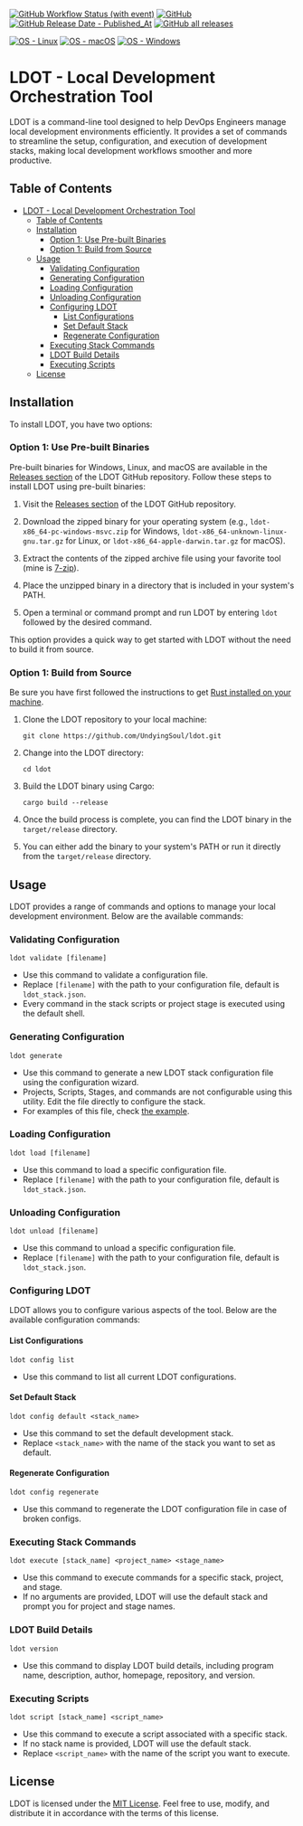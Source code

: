 [![GitHub Workflow Status (with event)](https://img.shields.io/github/actions/workflow/status/UndyingSoul/ldot/main.yml)](https://github.com/UndyingSoul/ldot/actions "View Workflows")
[![GitHub](https://img.shields.io/github/license/UndyingSoul/ldot)](https://github.com/UndyingSoul/ldot/LICENSE "View License")
[![GitHub Release Date - Published_At](https://img.shields.io/github/release-date/UndyingSoul/ldot)](https://github.com/UndyingSoul/ldot/releases "Go to Download")
[![GitHub all releases](https://img.shields.io/github/downloads/UndyingSoul/ldot/total)](https://github.com/UndyingSoul/ldot/releases "Go to Download")

[![OS - Linux](https://img.shields.io/badge/OS-Linux_x86-blue?logo=linux&logoColor=white)](https://github.com/UndyingSoul/ldot/releases "Go to Download") 
[![OS - macOS](https://img.shields.io/badge/OS-macOS_x86-blue?logo=apple&logoColor=white)](https://github.com/UndyingSoul/ldot/releases "Go to Download") 
[![OS - Windows](https://img.shields.io/badge/OS-Windows_x86-blue?logo=windows&logoColor=white)](https://github.com/UndyingSoul/ldot/releases "Go to Download")


# LDOT - Local Development Orchestration Tool

<!-- ![LDOT Logo](media/ldot-logo.png) -->

LDOT is a command-line tool designed to help DevOps Engineers manage local development environments efficiently. It provides a set of commands to streamline the setup, configuration, and execution of development stacks, making local development workflows smoother and more productive.

## Table of Contents

- [LDOT - Local Development Orchestration Tool](#ldot---local-development-orchestration-tool)
  - [Table of Contents](#table-of-contents)
  - [Installation](#installation)
    - [Option 1: Use Pre-built Binaries](#option-1-use-pre-built-binaries)
    - [Option 1: Build from Source](#option-1-build-from-source)
  - [Usage](#usage)
    - [Validating Configuration](#validating-configuration)
    - [Generating Configuration](#generating-configuration)
    - [Loading Configuration](#loading-configuration)
    - [Unloading Configuration](#unloading-configuration)
    - [Configuring LDOT](#configuring-ldot)
      - [List Configurations](#list-configurations)
      - [Set Default Stack](#set-default-stack)
      - [Regenerate Configuration](#regenerate-configuration)
    - [Executing Stack Commands](#executing-stack-commands)
    - [LDOT Build Details](#ldot-build-details)
    - [Executing Scripts](#executing-scripts)
  - [License](#license)

## Installation

To install LDOT, you have two options:

### Option 1: Use Pre-built Binaries

Pre-built binaries for Windows, Linux, and macOS are available in the [Releases section](https://github.com/your-username/ldot/releases) of the LDOT GitHub repository. Follow these steps to install LDOT using pre-built binaries:

1. Visit the [Releases section](https://github.com/your-username/ldot/releases) of the LDOT GitHub repository.

2. Download the zipped binary for your operating system (e.g., `ldot-x86_64-pc-windows-msvc.zip` for Windows, `ldot-x86_64-unknown-linux-gnu.tar.gz` for Linux, or `ldot-x86_64-apple-darwin.tar.gz` for macOS).

3. Extract the contents of the zipped archive file using your favorite tool (mine is [7-zip](https://www.7-zip.org/)).

3. Place the unzipped binary in a directory that is included in your system's PATH.

4. Open a terminal or command prompt and run LDOT by entering `ldot` followed by the desired command.

This option provides a quick way to get started with LDOT without the need to build it from source.

### Option 1: Build from Source

Be sure you have first followed the instructions to get [Rust installed on your machine](https://www.rust-lang.org/tools/install).

1. Clone the LDOT repository to your local machine:

   ```shell
   git clone https://github.com/UndyingSoul/ldot.git
   ```

2. Change into the LDOT directory:

   ```shell
   cd ldot
   ```

3. Build the LDOT binary using Cargo:

   ```shell
   cargo build --release
   ```

4. Once the build process is complete, you can find the LDOT binary in the `target/release` directory.

5. You can either add the binary to your system's PATH or run it directly from the `target/release` directory.

## Usage

LDOT provides a range of commands and options to manage your local development environment. Below are the available commands:

### Validating Configuration

```shell
ldot validate [filename]
```

- Use this command to validate a configuration file.
- Replace `[filename]` with the path to your configuration file, default is `ldot_stack.json`.
- Every command in the stack scripts or project stage is executed using the default shell.

### Generating Configuration

```shell
ldot generate
```

- Use this command to generate a new LDOT stack configuration file using the configuration wizard.
- Projects, Scripts, Stages, and commands are not configurable using this utility. Edit the file directly to configure the stack.
- For examples of this file, check [the example](data/examples/ldot_stack.json).

### Loading Configuration

```shell
ldot load [filename]
```

- Use this command to load a specific configuration file.
- Replace `[filename]` with the path to your configuration file, default is `ldot_stack.json`.

### Unloading Configuration

```shell
ldot unload [filename]
```

- Use this command to unload a specific configuration file.
- Replace `[filename]` with the path to your configuration file, default is `ldot_stack.json`.

### Configuring LDOT

LDOT allows you to configure various aspects of the tool. Below are the available configuration commands:

#### List Configurations

```shell
ldot config list
```

- Use this command to list all current LDOT configurations.

#### Set Default Stack

```shell
ldot config default <stack_name>
```

- Use this command to set the default development stack.
- Replace `<stack_name>` with the name of the stack you want to set as default.

#### Regenerate Configuration

```shell
ldot config regenerate
```

- Use this command to regenerate the LDOT configuration file in case of broken configs.

### Executing Stack Commands

```shell
ldot execute [stack_name] <project_name> <stage_name>
```

- Use this command to execute commands for a specific stack, project, and stage.
- If no arguments are provided, LDOT will use the default stack and prompt you for project and stage names.

### LDOT Build Details

```shell
ldot version
```

- Use this command to display LDOT build details, including program name, description, author, homepage, repository, and version.

### Executing Scripts

```shell
ldot script [stack_name] <script_name>
```

- Use this command to execute a script associated with a specific stack.
- If no stack name is provided, LDOT will use the default stack.
- Replace `<script_name>` with the name of the script you want to execute.
<!-- Still working on
## Contributing

We welcome contributions from the community. If you'd like to contribute to LDOT, please follow our [Contributing Guidelines](CONTRIBUTING.md). -->

## License

LDOT is licensed under the [MIT License](LICENSE). Feel free to use, modify, and distribute it in accordance with the terms of this license.